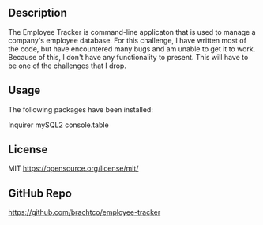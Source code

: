 ## Description

The Employee Tracker is command-line applicaton that is used to manage
a company's employee database. For this challenge, I have written most of
the code, but have encountered many bugs and am unable to get it to work.
Because of this, I don't have any functionality to present. This will have to 
be one of the challenges that I drop.


## Usage

The following packages have been installed:

  Inquirer 
  mySQL2 
  console.table
  
  ## License
  
  MIT
  https://opensource.org/license/mit/
  
  ## GitHub Repo
  https://github.com/brachtco/employee-tracker
